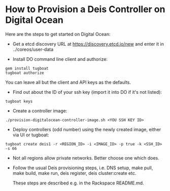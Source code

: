 How to Provision a Deis Controller on Digital Ocean
===================================================

Here are the steps to get started on Digital Ocean:

* Get a etcd discovery URL at https://discovery.etcd.io/new and enter it in
  ../coreos/user-data

* Install DO command line client and authorize:

```
gem install tugboat
tugboat authorize
```
You can leave all but the client and API keys as the defaults.

* Find out about the ID of your ssh key (import it into DO if it's not listed):

```
tugboat keys
```

* Create a controller image:

```
./provision-digitalocean-controller-image.sh <YOU SSH KEY ID>
```

* Deploy controllers (odd number) using the newly created image, either via UI
  or tugboat:

```
tugboat create deis1 -r <REGION_ID> -i <IMAGE_ID> -p true -k <SSH_ID> -s 66
```

* Not all regions allow private networks. Better choose one which does.

* Follow the usual Deis provisioning steps, i.e. DNS setup, make pull, make build, make run,
  deis register, deis cluster:create etc.

  These steps are described e.g. in the Rackspace README.md.